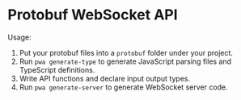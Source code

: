 Protobuf WebSocket API
======================

Usage:

1. Put your protobuf files into a `protobuf` folder under your project.
2. Run `pwa generate-type` to generate JavaScript parsing files and TypeScript definitions.
3. Write API functions and declare input output types.
4. Run `pwa generate-server` to generate WebSocket server code.

